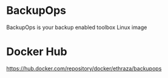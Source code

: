 # BackupOps
BackupOps is your backup enabled toolbox Linux image

# Docker Hub
https://hub.docker.com/repository/docker/ethraza/backupops